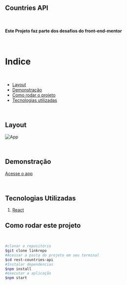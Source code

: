 ## Countries API

<br/>

#### Este Projeto faz parte dos desafios do front-end-mentor

<br/>

# Indice

<br/>

- <a href="#layout">Layout</a>
- <a href="#demonstração">Demonstração</a>
- <a href="#rodar">Como rodar o projeto</a>
- <a href="#tecnologias">Tecnologias utilizadas</a>

<br/>

## Layout

![App ](./public/countries.jpg)

<br/>

## Demonstração

[Acesse o app](https://countriesapimp.netlify.app/)

<br/>

## Tecnologias Utilizadas

1. [React](https://react.dev/)

## Como rodar este projeto

<br/>

```bash
#clonar o repositório
$git clone linkrepo
#Acessar a pasta do projeto em seu terminal
$cd rest-countries-api
#Instalar dependencias
$npm install
#executar a aplicação
$npm start
```

<br/>

